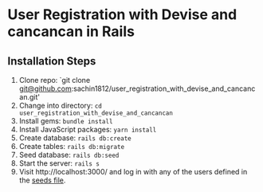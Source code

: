 # User Registration with Devise and cancancan in Rails

## Installation Steps

1. Clone repo: `git clone
git@github.com:sachin1812/user_registration_with_devise_and_cancancan.git'
2. Change into directory: `cd user_registration_with_devise_and_cancancan`
3. Install gems: `bundle install`
4. Install JavaScript packages: `yarn install`
5. Create database: `rails db:create`
6. Create tables: `rails db:migrate`
7. Seed database: `rails db:seed`
8. Start the server: `rails s`
9. Visit http://localhost:3000/ and log in with any of the users defined in the [seeds file](https://github.com/sachin1812/user_registration_with_devise_and_cancancan/blob/master/db/seeds.rb).
